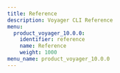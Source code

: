 ```yaml
---
title: Reference
description: Voyager CLI Reference
menu:
  product_voyager_10.0.0:
    identifier: reference
    name: Reference
    weight: 1000
menu_name: product_voyager_10.0.0
---
```

